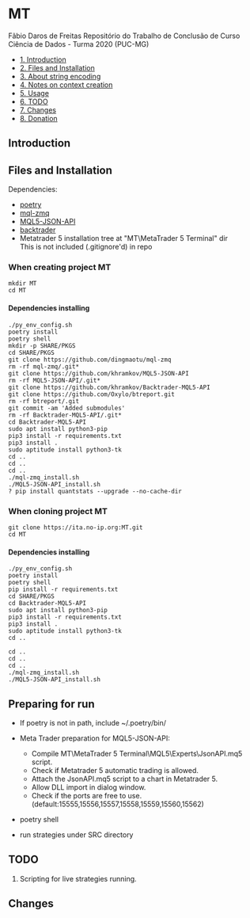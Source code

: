 # MT

Fãbio Daros de Freitas
Repositório do Trabalho de Conclusão de Curso Ciência de Dados - Turma 2020 (PUC-MG)

* [1. Introduction](#introduction)
* [2. Files and Installation](#files-and-installation)
* [3. About string encoding](#about-string-encoding)
* [4. Notes on context creation](#notes-on-context-creation)
* [5. Usage](#usage)
* [6. TODO](#todo)
* [7. Changes](#changes)
* [8. Donation](#donation)

## Introduction


## Files and Installation

Dependencies:
- [poetry](https://python-poetry.org/docs/basic-usage/)
- [mql-zmq](https://github.com/dingmaotu/mql-zmq)
- [MQL5-JSON-API](https://github.com/khramkov/MQL5-JSON-API)
- [backtrader](https://github.com/khramkov/Backtrader-MQL5-API)
- Metatrader 5 installation tree at "MT\MetaTrader 5 Terminal" dir<br>
This is not included (.gitignore'd) in repo

### When creating project MT
    mkdir MT
    cd MT
    
#### Dependencies installing
    ./py_env_config.sh
    poetry install
    poetry shell
    mkdir -p SHARE/PKGS
    cd SHARE/PKGS
    git clone https://github.com/dingmaotu/mql-zmq
    rm -rf mql-zmq/.git*
    git clone https://github.com/khramkov/MQL5-JSON-API
    rm -rf MQL5-JSON-API/.git*
    git clone https://github.com/khramkov/Backtrader-MQL5-API
    git clone https://github.com/Oxylo/btreport.git
    rm -rf btreport/.git
    git commit -am 'Added submodules'
    rm -rf Backtrader-MQL5-API/.git*
    cd Backtrader-MQL5-API
    sudo apt install python3-pip
    pip3 install -r requirements.txt
    pip3 install .
    sudo aptitude install python3-tk
    cd ..
    cd ..
    cd ..
    ./mql-zmq_install.sh
    ./MQL5-JSON-API_install.sh
    ? pip install quantstats --upgrade --no-cache-dir

### When cloning project MT
    git clone https://ita.no-ip.org:MT.git
    cd MT
    
#### Dependencies installing
    ./py_env_config.sh
    poetry install
    poetry shell
    pip install -r requirements.txt
    cd SHARE/PKGS
    cd Backtrader-MQL5-API
    sudo apt install python3-pip
    pip3 install -r requirements.txt
    pip3 install .
    sudo aptitude install python3-tk
    cd ..
<!--    cd btreports
    pip install -r requirements.txt-->
    cd ..
    cd ..
    cd ..
    ./mql-zmq_install.sh
    ./MQL5-JSON-API_install.sh

    
## Preparing for run
- If poetry is not in path, include ~/.poetry/bin/ 
- Meta Trader preparation for MQL5-JSON-API:
  - Compile MT\MetaTrader 5 Terminal\MQL5\Experts\JsonAPI.mq5 script.
  - Check if Metatrader 5 automatic trading is allowed.
  - Attach the JsonAPI.mq5 script to a chart in Metatrader 5.
  - Allow DLL import in dialog window.
  - Check if the ports are free to use. (default:15555,15556,15557,15558,15559,15560,15562)
  
- poetry shell
- run strategies under SRC directory
  
## TODO

1. Scripting for live strategies running.

## Changes
